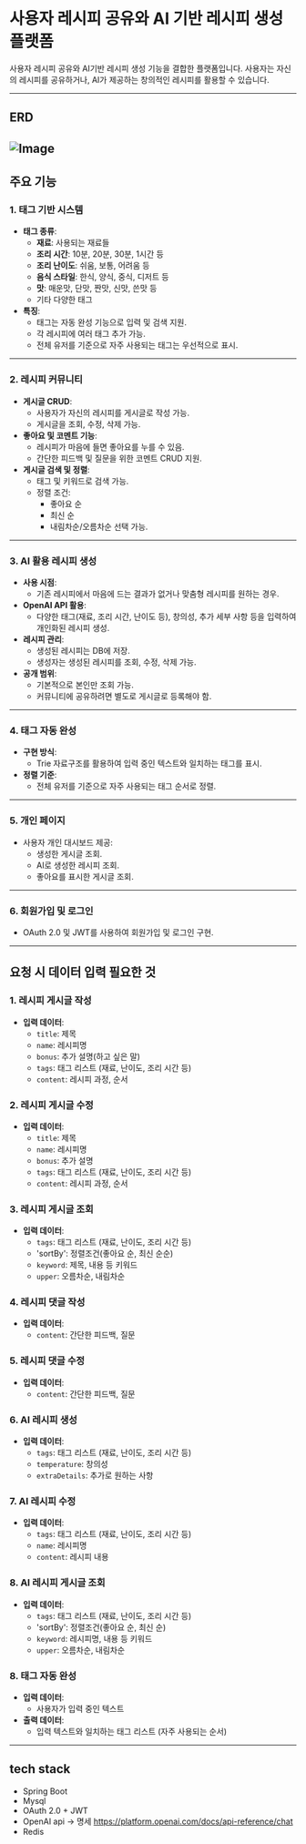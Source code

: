 # 사용자 레시피 공유와 AI 기반 레시피 생성 플랫폼

사용자 레시피 공유와 AI기반 레시피 생성 기능을 결합한 플랫폼입니다.
사용자는 자신의 레시피를 공유하거나, AI가 제공하는 창의적인 레시피를 활용할 수 있습니다.

---

## ERD
![Image](https://github.com/user-attachments/assets/18a1d5f5-68f5-4d07-a453-f5812ddf9d2d)
---

## 주요 기능

### 1. **태그 기반 시스템**
- **태그 종류**:
  - **재료**: 사용되는 재료들
  - **조리 시간**: 10분, 20분, 30분, 1시간 등
  - **조리 난이도**: 쉬움, 보통, 어려움 등
  - **음식 스타일**: 한식, 양식, 중식, 디저트 등
  - **맛**: 매운맛, 단맛, 짠맛, 신맛, 쓴맛 등
  - 기타 다양한 태그
- **특징**:
  - 태그는 자동 완성 기능으로 입력 및 검색 지원.
  - 각 레시피에 여러 태그 추가 가능.
  - 전체 유저를 기준으로 자주 사용되는 태그는 우선적으로 표시.

---

### 2. **레시피 커뮤니티**
- **게시글 CRUD**:
  - 사용자가 자신의 레시피를 게시글로 작성 가능.
  - 게시글을 조회, 수정, 삭제 가능.
- **좋아요 및 코멘트 기능**:
  - 레시피가 마음에 들면 좋아요를 누를 수 있음.
  - 간단한 피드백 및 질문을 위한 코멘트 CRUD 지원.
- **게시글 검색 및 정렬**:
  - 태그 및 키워드로 검색 가능.
  - 정렬 조건:
    - 좋아요 순
    - 최신 순
    - 내림차순/오름차순 선택 가능.

---

### 3. **AI 활용 레시피 생성**
- **사용 시점**:
  - 기존 레시피에서 마음에 드는 결과가 없거나 맞춤형 레시피를 원하는 경우.
- **OpenAI API 활용**:
  - 다양한 태그(재료, 조리 시간, 난이도 등), 창의성, 추가 세부 사항 등을 입력하여 개인화된 레시피 생성.
- **레시피 관리**:
  - 생성된 레시피는 DB에 저장.
  - 생성자는 생성된 레시피를 조회, 수정, 삭제 가능.
- **공개 범위**:
  - 기본적으로 본인만 조회 가능.
  - 커뮤니티에 공유하려면 별도로 게시글로 등록해야 함.

---

### 4. **태그 자동 완성**
- **구현 방식**:
  - Trie 자료구조를 활용하여 입력 중인 텍스트와 일치하는 태그를 표시.
- **정렬 기준**:
  - 전체 유저를 기준으로 자주 사용되는 태그 순서로 정렬.

---

### 5. **개인 페이지**
- 사용자 개인 대시보드 제공:
  - 생성한 게시글 조회.
  - AI로 생성한 레시피 조회.
  - 좋아요를 표시한 게시글 조회.

---

### 6. **회원가입 및 로그인**
- OAuth 2.0 및 JWT를 사용하여 회원가입 및 로그인 구현.

---

## 요청 시 데이터 입력 필요한 것
### 1. **레시피 게시글 작성**
- **입력 데이터**:
  - `title`: 제목
  - `name`: 레시피명
  - `bonus`: 추가 설명(하고 싶은 말)
  - `tags`: 태그 리스트 (재료, 난이도, 조리 시간 등)
  - `content`: 레시피 과정, 순서

### 2. **레시피 게시글 수정**
- **입력 데이터**:
  - `title`: 제목
  - `name`: 레시피명
  - `bonus`: 추가 설명
  - `tags`: 태그 리스트 (재료, 난이도, 조리 시간 등)
  - `content`: 레시피 과정, 순서

 ### 3. **레시피 게시글 조회**
- **입력 데이터**:
  - `tags`: 태그 리스트 (재료, 난이도, 조리 시간 등)
  - 'sortBy': 정렬조건(좋아요 순, 최신 순순)
  - `keyword`: 제목, 내용 등 키워드
  - `upper`: 오름차순, 내림차순

### 4. **레시피 댓글 작성**
- **입력 데이터**:
  - `content`: 간단한 피드백, 질문

### 5. **레시피 댓글 수정**
- **입력 데이터**:
  - `content`: 간단한 피드백, 질문

### 6. **AI 레시피 생성**
- **입력 데이터**:
  - `tags`: 태그 리스트 (재료, 난이도, 조리 시간 등)
  - `temperature`: 창의성
  - `extraDetails`: 추가로 원하는 사항

### 7. **AI 레시피 수정**
- **입력 데이터**:
  - `tags`: 태그 리스트 (재료, 난이도, 조리 시간 등)
  - `name`: 레시피명
  - `content`: 레시피 내용

### 8. **AI 레시피 게시글 조회**
- **입력 데이터**:
  - `tags`: 태그 리스트 (재료, 난이도, 조리 시간 등)
  - 'sortBy': 정렬조건(좋아요 순, 최신 순)
  - `keyword`: 레시피명, 내용 등 키워드
  - `upper`: 오름차순, 내림차순

### 8. **태그 자동 완성**
- **입력 데이터**:
  - 사용자가 입력 중인 텍스트
- **출력 데이터**:
  - 입력 텍스트와 일치하는 태그 리스트 (자주 사용되는 순서)

---

## tech stack
- Spring Boot
- Mysql
- OAuth 2.0 + JWT
- OpenAI api ->  명세 https://platform.openai.com/docs/api-reference/chat
- Redis
